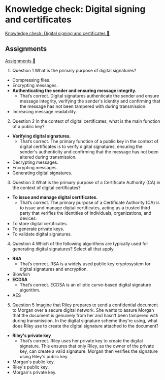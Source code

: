 # Knowledge check: Digital signing and certificates

[Knowledge check: Digital signing and certificates 🔗](https://www.coursera.org/learn/cybersecurity-threat-vectors-and-mitigation/assignment-submission/yCHR0/knowledge-check-digital-signing-and-certificates)

## Assignments

[Assignments 🔗](https://www.coursera.org/learn/cybersecurity-threat-vectors-and-mitigation/assignment-submission/yCHR0/knowledge-check-digital-signing-and-certificates/attempt)

1.  Question 1
    What is the primary purpose of digital signatures?

- Compressing files.
- Encrypting messages.
- **Authenticating the sender and ensuring message integrity.**
  - That’s correct. Digital signatures authenticate the sender and ensure message integrity, verifying the sender's identity and confirming that the message has not been tampered with during transmission.
- Increasing message readability.

2. Question 2
   In the context of digital certificates, what is the main function of a public key?

- **Verifying digital signatures.**
  - That’s correct. The primary function of a public key in the context of digital certificates is to verify digital signatures, ensuring the sender's authenticity and confirming that the message has not been altered during transmission.
- Decrypting messages.
- Encrypting messages.
- Generating digital signatures.

3. Question 3
   What is the primary purpose of a Certificate Authority (CA) in the context of digital certificates?

- **To issue and manage digital certificates.**
  - That’s correct. The primary purpose of a Certificate Authority (CA) is to issue and manage digital certificates, acting as a trusted third party that verifies the identities of individuals, organizations, and devices.
- To store digital certificates.
- To generate private keys.
- To validate digital signatures.

4. Question 4
   Which of the following algorithms are typically used for generating digital signatures? Select all that apply.

- **RSA**
  - That’s correct. RSA is a widely used public key cryptosystem for digital signatures and encryption.
- Blowfish
- **ECDSA**
  - That’s correct. ECDSA is an elliptic curve-based digital signature algorithm.
- AES

5. Question 5
   Imagine that Riley prepares to send a confidential document to Morgan over a secure digital network. She wants to assure Morgan that the document is genuinely from her and hasn't been tampered with during transmission.
   In the digital signature scheme they're using, what does Riley use to create the digital signature attached to the document?

- **Riley's private key**
  - That’s correct. Riley uses her private key to create the digital signature. This ensures that only Riley, as the owner of the private key, can create a valid signature. Morgan then verifies the signature using Riley's public key.
- Morgan's public key.
- Riley's public key.
- Morgan's private key.
